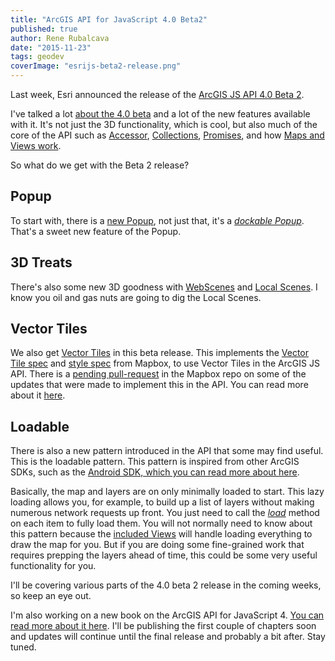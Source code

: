```yaml
---
title: "ArcGIS API for JavaScript 4.0 Beta2"
published: true
author: Rene Rubalcava
date: "2015-11-23"
tags: geodev
coverImage: "esrijs-beta2-release.png"
---
```


Last week, Esri announced the release of the [ArcGIS JS API 4.0 Beta 2](http://blogs.esri.com/esri/arcgis/2015/11/19/arcgis-api-for-javascript-4-0-beta-2-released/).

I've talked a lot [about the 4.0 beta](https://odoe.net/blog/tag/esrijs4beta/) and a lot of the new features available with it. It's not just the 3D functionality, which is cool, but also much of the core of the API such as [Accessor](https://odoe.net/blog/?s=accessor), [Collections](https://odoe.net/blog/quick-tip-collections-in-esrijs-beta-4/), [Promises](https://odoe.net/blog/arcgis-javascript-promises/), and how [Maps and Views work](https://odoe.net/blog/maps-and-views-in-arcgis-js-api/).

So what do we get with the Beta 2 release?

## Popup

To start with, there is a [new Popup](https://developers.arcgis.com/javascript/beta/api-reference/esri-PopupTemplate.html), not just that, it's a [_dockable Popup_](https://developers.arcgis.com/javascript/beta/sample-code/popup-docking/index.html). That's a sweet new feature of the Popup.

## 3D Treats

There's also some new 3D goodness with [WebScenes](https://developers.arcgis.com/javascript/beta/api-reference/esri-WebScene.html) and [Local Scenes](https://developers.arcgis.com/javascript/beta/sample-code/scene-local/index.html). I know you oil and gas nuts are going to dig the Local Scenes.

## Vector Tiles

We also get [Vector Tiles](https://developers.arcgis.com/javascript/beta/api-reference/esri-layers-VectorTileLayer.html) in this beta release. This implements the [Vector Tile spec](https://github.com/mapbox/vector-tile-spec) and [style spec](https://www.mapbox.com/mapbox-gl-style-spec/) from Mapbox, to use Vector Tiles in the ArcGIS JS API. There is a [pending pull-request](https://github.com/mapbox/mapbox-gl-js/pull/1377) in the Mapbox repo on some of the updates that were made to implement this in the API. You can read more about it [here](https://gist.github.com/odoe/ce6a150658526901ef27#file-vector-tile-pr-md).

## Loadable

There is also a new pattern introduced in the API that some may find useful. This is the loadable pattern. This pattern is inspired from other ArcGIS SDKs, such as the [Android SDK, which you can read more about here](https://developers.arcgis.com/android/beta/guide/loadable-pattern.htm).

Basically, the map and layers are on only minimally loaded to start. This lazy loading allows you, for example, to build up a list of layers without making numerous network requests up front. You just need to call the _[load](https://developers.arcgis.com/javascript/beta/api-reference/esri-layers-Layer.html#load)_ method on each item to fully load them. You will not normally need to know about this pattern because the [included Views](https://developers.arcgis.com/javascript/beta/api-reference/esri-views-View.html) will handle loading everything to draw the map for you. But if you are doing some fine-grained work that requires prepping the layers ahead of time, this could be some very useful functionality for you.

I'll be covering various parts of the 4.0 beta 2 release in the coming weeks, so keep an eye out.

I'm also working on a new book on the ArcGIS API for JavaScript 4. [You can read more about it here](https://leanpub.com/arcgis-js-api-4). I'll be publishing the first couple of chapters soon and updates will continue until the final release and probably a bit after. Stay tuned.
